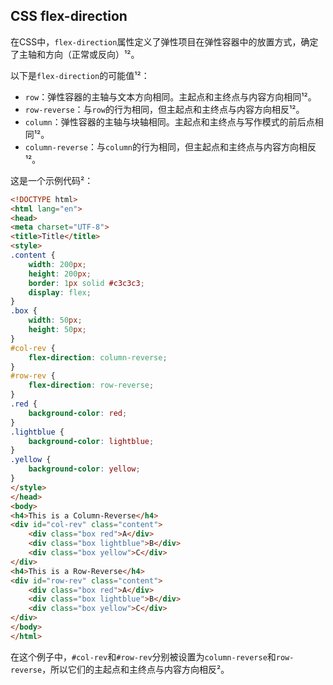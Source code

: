 ## CSS flex-direction

在CSS中，`flex-direction`属性定义了弹性项目在弹性容器中的放置方式，确定了主轴和方向（正常或反向）¹²。

以下是`flex-direction`的可能值¹²：
- `row`：弹性容器的主轴与文本方向相同。主起点和主终点与内容方向相同¹²。
- `row-reverse`：与`row`的行为相同，但主起点和主终点与内容方向相反¹²。
- `column`：弹性容器的主轴与块轴相同。主起点和主终点与写作模式的前后点相同¹²。
- `column-reverse`：与`column`的行为相同，但主起点和主终点与内容方向相反¹²。

这是一个示例代码²：
```html
<!DOCTYPE html>
<html lang="en">
<head>
<meta charset="UTF-8">
<title>Title</title>
<style>
.content {
    width: 200px;
    height: 200px;
    border: 1px solid #c3c3c3;
    display: flex;
}
.box {
    width: 50px;
    height: 50px;
}
#col-rev {
    flex-direction: column-reverse;
}
#row-rev {
    flex-direction: row-reverse;
}
.red {
    background-color: red;
}
.lightblue {
    background-color: lightblue;
}
.yellow {
    background-color: yellow;
}
</style>
</head>
<body>
<h4>This is a Column-Reverse</h4>
<div id="col-rev" class="content">
    <div class="box red">A</div>
    <div class="box lightblue">B</div>
    <div class="box yellow">C</div>
</div>
<h4>This is a Row-Reverse</h4>
<div id="row-rev" class="content">
    <div class="box red">A</div>
    <div class="box lightblue">B</div>
    <div class="box yellow">C</div>
</div>
</body>
</html>
```
在这个例子中，`#col-rev`和`#row-rev`分别被设置为`column-reverse`和`row-reverse`，所以它们的主起点和主终点与内容方向相反²。